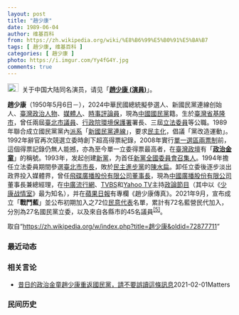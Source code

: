```yaml
---
layout: post
title: "趙少康"
date: 1989-06-04
author: 维基百科
from: https://zh.wikipedia.org/wiki/%E8%B6%99%E5%B0%91%E5%BA%B7
tags: [ 趙少康, 维基百科 ]
categories: [ 趙少康 ]
photo: https://i.imgur.com/Yy4fG4Y.jpg
comments: true
---
```

<div class="mw-parser-output"><div role="note" class="hatnote navigation-not-searchable"><a href="/wiki/Wikipedia:%E6%B6%88%E6%AD%A7%E4%B9%89" title="Wikipedia:消歧义"><img alt="Disambig gray.svg" src="//upload.wikimedia.org/wikipedia/commons/thumb/5/5f/Disambig_gray.svg/25px-Disambig_gray.svg.png" decoding="async" width="25" height="19" srcset="//upload.wikimedia.org/wikipedia/commons/thumb/5/5f/Disambig_gray.svg/38px-Disambig_gray.svg.png 1.5x, //upload.wikimedia.org/wikipedia/commons/thumb/5/5f/Disambig_gray.svg/50px-Disambig_gray.svg.png 2x" data-file-width="220" data-file-height="168"></a>&nbsp;&nbsp;关于中国大陆同名演员，请见「<b><a href="/wiki/%E8%B6%99%E5%B0%91%E5%BA%B7_(%E6%BC%94%E5%93%A1)" title="趙少康 (演員)">趙少康 (演員)</a></b>」。</div>

<div id="noteTA-663b0a33" class="noteTA"><div class="noteTA-local"><div data-noteta-code="zh-cn:台湾; zh-hk:台灣; zh-tw:臺灣;"></div><div data-noteta-code="zh-cn:台; zh-hk:台; zh-tw:臺;"></div></div></div>

<p><b>趙少康</b>（1950年5月6日<span class="useeditintro" title="Template:BLP editintro">－</span>），2024中華民國總統擬參選人、新國民黨連線创始人、<a href="/wiki/%E4%B8%AD%E8%8F%AF%E6%B0%91%E5%9C%8B" title="中華民國">臺灣</a><a href="/wiki/%E6%94%BF%E6%B2%BB%E4%BA%BA%E7%89%A9" title="政治人物">政治人物</a>、<a href="/wiki/%E5%AA%92%E9%AB%94%E4%BA%BA" class="mw-redirect" title="媒體人">媒體人</a>、<a href="/wiki/%E6%99%82%E4%BA%8B%E8%A9%95%E8%AB%96%E5%93%A1" title="時事評論員">時事評論員</a>，現為<a href="/wiki/%E4%B8%AD%E5%9C%8B%E5%9C%8B%E6%B0%91%E9%BB%A8" title="中國國民黨">中國國民黨</a>籍。生於<a href="/wiki/%E8%87%BA%E7%81%A3%E7%9C%81" title="臺灣省">臺灣省</a><a href="/wiki/%E5%9F%BA%E9%9A%86%E5%B8%82" title="基隆市">基隆市</a>，曾任兩屆<a href="/wiki/%E8%87%BA%E5%8C%97%E5%B8%82%E8%AD%B0%E5%93%A1" class="mw-redirect" title="臺北市議員">臺北市議員</a>、<a href="/wiki/%E8%A1%8C%E6%94%BF%E9%99%A2%E7%92%B0%E5%A2%83%E4%BF%9D%E8%AD%B7%E7%BD%B2" title="行政院環境保護署">行政院環境保護署</a>署長、三屆<a href="/wiki/%E7%AB%8B%E6%B3%95%E5%A7%94%E5%93%A1" class="mw-redirect" title="立法委員">立法委員</a>等公職。1989年聯合成立國民黨黨內<a href="/wiki/%E6%B4%BE%E7%B3%BB" title="派系">派系</a>「<a href="/wiki/%E6%96%B0%E5%9C%8B%E6%B0%91%E9%BB%A8%E9%80%A3%E7%B7%9A" title="新國民黨連線">新國民黨連線</a>」，要求<a href="/wiki/%E6%B0%91%E4%B8%BB%E5%8C%96" title="民主化">民主化</a>，倡議「黨改造運動」。1992年辭官再次競選立委時創下超高得票紀錄，2008年實行<a href="/wiki/%E5%96%AE%E4%B8%80%E9%81%B8%E5%8D%80%E5%85%A9%E7%A5%A8%E5%88%B6" title="單一選區兩票制">單一選區兩票制</a>前，這個得票記錄仍無人能撼，亦為至今單一立委得票最高者，在<a href="/wiki/%E8%87%BA%E7%81%A3%E6%94%BF%E5%A3%87" class="mw-redirect" title="臺灣政壇">臺灣政壇</a>有「<b><a href="/wiki/%E6%94%BF%E6%B2%BB" title="政治">政治</a><a href="/wiki/%E9%87%91%E7%AB%A5" class="mw-redirect" title="金童">金童</a></b>」的稱號。1993年，发起创建<a href="/wiki/%E6%96%B0%E9%BB%A8" title="新黨">新黨</a>，为首任<a href="/wiki/%E6%96%B0%E9%BB%A8#歷任最高領導人" title="新黨">新黨全國委員會召集人</a>。1994年擔任立法委員期間參選<a href="/wiki/1994%E5%B9%B4%E4%B8%AD%E8%8F%AF%E6%B0%91%E5%9C%8B%E7%9C%81%E5%B8%82%E9%95%B7%E6%9A%A8%E7%9C%81%E5%B8%82%E8%AD%B0%E5%93%A1%E9%81%B8%E8%88%89" title="1994年中華民國省市長暨省市議員選舉">臺北市市長</a>，敗於<a href="/wiki/%E6%B0%91%E4%B8%BB%E9%80%B2%E6%AD%A5%E9%BB%A8" title="民主進步黨">民主進步黨</a>的<a href="/wiki/%E9%99%B3%E6%B0%B4%E6%89%81" title="陳水扁">陳水扁</a>。卸任立委後逐步淡出政界投入媒體界，曾任<a href="/wiki/%E9%A3%9B%E7%A2%9F%E5%BB%A3%E6%92%AD%E8%82%A1%E4%BB%BD%E6%9C%89%E9%99%90%E5%85%AC%E5%8F%B8" class="mw-redirect" title="飛碟廣播股份有限公司">飛碟廣播股份有限公司</a><a href="/wiki/%E8%91%A3%E4%BA%8B%E9%95%B7" title="董事長">董事長</a>，現為<a href="/wiki/%E4%B8%AD%E5%9C%8B%E5%BB%A3%E6%92%AD%E8%82%A1%E4%BB%BD%E6%9C%89%E9%99%90%E5%85%AC%E5%8F%B8" class="mw-redirect" title="中國廣播股份有限公司">中國廣播股份有限公司</a>董事長兼總經理，在<a href="/wiki/%E4%B8%AD%E5%BB%A3%E6%B5%81%E8%A1%8C%E7%B6%B2" title="中廣流行網">中廣流行網</a>、<a href="/wiki/TVBS%E9%A0%BB%E9%81%93" class="mw-redirect" title="TVBS頻道">TVBS</a>和<a href="/wiki/Yahoo_TV" class="mw-redirect" title="Yahoo TV">Yahoo TV</a>主持<a href="/wiki/%E6%94%BF%E8%AB%96%E7%AF%80%E7%9B%AE" title="政論節目">政論節目</a>（其中以《<a href="/wiki/%E5%B0%91%E5%BA%B7%E6%88%B0%E6%83%85%E5%AE%A4" title="少康戰情室">少康战情室</a>》最为知名），并在<a href="/wiki/%E8%87%BA%E7%81%A3%E8%98%8B%E6%9E%9C%E6%97%A5%E5%A0%B1" class="mw-redirect" title="臺灣蘋果日報">蘋果日報</a>有專欄《趙少康傳真》。2021年9月，宣布成立「<b>戰鬥藍</b>」並公布初期加入之72位<a href="/wiki/%E6%B0%91%E6%84%8F%E4%BB%A3%E8%A1%A8" title="民意代表">民意代表</a>名單，累計有72名藍營民代加入，分別為27名國民黨立委，以及來自各縣市的45名議員<sup id="cite_ref-pure-fighters_6-0" class="reference"><a href="#cite_note-pure-fighters-6">[5]</a></sup>。
</p>
</div><noscript><img src="//zh.wikipedia.org/wiki/Special:CentralAutoLogin/start?type=1x1" alt="" title="" width="1" height="1" style="border: none; position: absolute;"></noscript>
<div class="printfooter">取自“<a dir="ltr" href="https://zh.wikipedia.org/w/index.php?title=趙少康&amp;oldid=72877711">https://zh.wikipedia.org/w/index.php?title=趙少康&amp;oldid=72877711</a>”</div><div id="recent-news"><h3>最近动态</h3><ul></ul></div><div id="open-opinion"><h3>相关言论</h3><ul><li><a href="https://nodebe4.github.io/opinion/2021-02-01/%E6%98%94%E6%97%A5%E7%9A%84%E6%94%BF%E6%B2%BB%E9%87%91%E7%AB%A5%E8%B6%99%E5%B0%91%E5%BA%B7%E9%87%8D%E8%BF%94%E5%9C%8B%E6%B0%91%E9%BB%A8-%E8%AB%8B%E4%B8%8D%E8%A6%81%E8%AA%A4%E8%AE%80%E9%80%99%E6%A2%9D%E8%A8%8A%E6%81%AF/" title="William">昔日的政治金童趙少康重返國民黨，請不要誤讀這條訊息</a><time>2021-02-01</time><a class="tag">Matters</a></li>
</ul></div><div id="mjls-record"><h3>民间历史</h3><ul></ul></div>